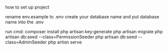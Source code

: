 
how to set up project

rename env.example to .env 
create your database name and put database name into the .env

run cmd:
composer install
php artisan key:generate
php artisan migrate
php artisan db:seed --class=PermissionSeeder
php artisan db:seed --class=AdminSeeder
php artisn serve

